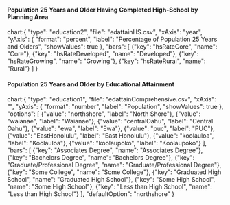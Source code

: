 #### Population 25 Years and Older Having Completed High-School by Planning Area

chart:{
"type": "education2",
"file": "edattainHS.csv",
"xAxis": "year",
"yAxis": {
"format": "percent",
"label": "Percentage of Population 25 Years and Olders",
"showValues": true
},
"bars": [
{"key": "hsRateCore", "name": "Core"},
{"key": "hsRateDeveloped", "name": "Developed"},
{"key": "hsRateGrowing", "name": "Growing"},
{"key": "hsRateRural", "name": "Rural"}
]
}

#### Population 25 Years and Older by Educational Attainment

chart:{
"type": "education1",
"file": "edattainComprehensive.csv",
"xAxis": "",
"yAxis": {
"format": "number",
"label": "Population",
"showValues": true
},
"options": [
{"value": "northshore", "label": "North Shore"},
{"value": "waianae", "label": "Waianae"},
{"value": "centralOahu", "label": "Central Oahu"},
{"value": "ewa", "label": "Ewa"},
{"value": "puc", "label": "PUC"},
{"value": "EastHonolulu", "label": "East Honolulu"},
{"value": "koolauloa", "label": "Koolauloa"},
{"value": "koolaupoko", "label": "Koolaupoko"}
],
"bars": [
{"key": "Associates Degree", "name": "Associates Degree"},
{"key": "Bachelors Degree", "name": "Bachelors Degree"},
{"key": "Graduate/Professional Degree", "name": "Graduate/Professional Degree"},
{"key": "Some College", "name": "Some College"},
{"key": "Graduated High School", "name": "Graduated High School"},
{"key": "Some High School", "name": "Some High School"},
{"key": "Less than High School", "name": "Less than High School"}
],
"defaultOption": "northshore"
}
